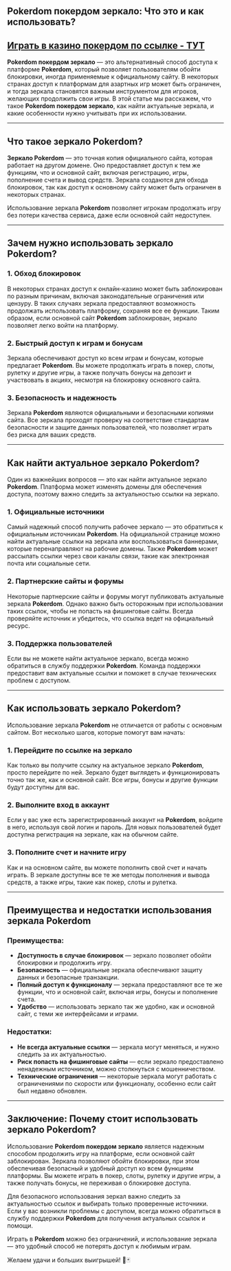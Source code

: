 ## Pokerdom покердом зеркало: Что это и как использовать?

## [**Играть в казино покердом по ссылке - ТУТ**](https://brandplay.link/FwVc4f)

**Pokerdom покердом зеркало** — это альтернативный способ доступа к платформе **Pokerdom**, который позволяет пользователям обойти блокировки, иногда применяемые к официальному сайту. В некоторых странах доступ к платформам для азартных игр может быть ограничен, и тогда зеркала становятся важным инструментом для игроков, желающих продолжить свои игры. В этой статье мы расскажем, что такое **Pokerdom покердом зеркало**, как найти актуальные зеркала, и какие особенности нужно учитывать при их использовании.

***

## Что такое зеркало Pokerdom?

**Зеркало Pokerdom** — это точная копия официального сайта, которая работает на другом домене. Оно предоставляет доступ к тем же функциям, что и основной сайт, включая регистрацию, игры, пополнение счета и вывод средств. Зеркала создаются для обхода блокировок, так как доступ к основному сайту может быть ограничен в некоторых странах.

Использование зеркала **Pokerdom** позволяет игрокам продолжать игру без потери качества сервиса, даже если основной сайт недоступен.

***

## Зачем нужно использовать зеркало Pokerdom?

### 1. **Обход блокировок**

В некоторых странах доступ к онлайн-казино может быть заблокирован по разным причинам, включая законодательные ограничения или цензуру. В таких случаях зеркала предоставляют возможность продолжать использовать платформу, сохраняя все ее функции. Таким образом, если основной сайт **Pokerdom** заблокирован, зеркало позволяет легко войти на платформу.

### 2. **Быстрый доступ к играм и бонусам**

Зеркала обеспечивают доступ ко всем играм и бонусам, которые предлагает **Pokerdom**. Вы можете продолжать играть в покер, слоты, рулетку и другие игры, а также получать бонусы на депозит и участвовать в акциях, несмотря на блокировку основного сайта.

### 3. **Безопасность и надежность**

Зеркала **Pokerdom** являются официальными и безопасными копиями сайта. Все зеркала проходят проверку на соответствие стандартам безопасности и защите данных пользователей, что позволяет играть без риска для ваших средств.

***

## Как найти актуальное зеркало Pokerdom?

Один из важнейших вопросов — это как найти актуальное зеркало **Pokerdom**. Платформа может изменять домены для обеспечения доступа, поэтому важно следить за актуальностью ссылки на зеркало.

### 1. **Официальные источники**

Самый надежный способ получить рабочее зеркало — это обратиться к официальным источникам **Pokerdom**. На официальной странице можно найти актуальные ссылки на зеркала или воспользоваться баннерами, которые перенаправляют на рабочие домены. Также **Pokerdom** может рассылать ссылки через свои каналы связи, такие как электронная почта или социальные сети.

### 2. **Партнерские сайты и форумы**

Некоторые партнерские сайты и форумы могут публиковать актуальные зеркала **Pokerdom**. Однако важно быть осторожным при использовании таких ссылок, чтобы не попасть на фишинговые сайты. Всегда проверяйте источник и убедитесь, что ссылка ведет на официальный ресурс.

### 3. **Поддержка пользователей**

Если вы не можете найти актуальное зеркало, всегда можно обратиться в службу поддержки **Pokerdom**. Команда поддержки предоставит вам актуальные ссылки и поможет в случае технических проблем с доступом.

***

## Как использовать зеркало Pokerdom?

Использование зеркала **Pokerdom** не отличается от работы с основным сайтом. Вот несколько шагов, которые помогут вам начать:

### 1. **Перейдите по ссылке на зеркало**

Как только вы получите ссылку на актуальное зеркало **Pokerdom**, просто перейдите по ней. Зеркало будет выглядеть и функционировать точно так же, как и основной сайт. Все игры, бонусы и другие функции будут доступны для вас.

### 2. **Выполните вход в аккаунт**

Если у вас уже есть зарегистрированный аккаунт на **Pokerdom**, войдите в него, используя свой логин и пароль. Для новых пользователей будет доступна регистрация на зеркале, как на обычном сайте.

### 3. **Пополните счет и начните игру**

Как и на основном сайте, вы можете пополнить свой счет и начать играть. В зеркале доступны все те же методы пополнения и вывода средств, а также игры, такие как покер, слоты и рулетка.

***

## Преимущества и недостатки использования зеркала Pokerdom

### Преимущества:

* **Доступность в случае блокировок** — зеркало позволяет обойти блокировки и продолжить игру.
* **Безопасность** — официальные зеркала обеспечивают защиту данных и безопасные транзакции.
* **Полный доступ к функционалу** — зеркала предоставляют все те же функции, что и основной сайт, включая игры, бонусы и пополнение счета.
* **Удобство** — использовать зеркало так же удобно, как и основной сайт, с теми же интерфейсами и играми.

### Недостатки:

* **Не всегда актуальные ссылки** — зеркала могут меняться, и нужно следить за их актуальностью.
* **Риск попасть на фишинговые сайты** — если зеркало предоставлено ненадежным источником, можно столкнуться с мошенничеством.
* **Технические ограничения** — некоторые зеркала могут работать с ограничениями по скорости или функционалу, особенно если сайт был недавно обновлен.

***

## Заключение: Почему стоит использовать зеркало Pokerdom?

Использование **Pokerdom покердом зеркало** является надежным способом продолжить игру на платформе, если основной сайт заблокирован. Зеркала позволяют обойти блокировки, при этом обеспечивая безопасный и удобный доступ ко всем функциям платформы. Вы можете играть в покер, слоты, рулетку и другие игры, а также получать бонусы, не переживая о блокировке доступа.

Для безопасного использования зеркал важно следить за актуальностью ссылок и выбирать только проверенные источники. Если у вас возникли проблемы с доступом, всегда можно обратиться в службу поддержки **Pokerdom** для получения актуальных ссылок и помощи.

Играть в **Pokerdom** можно без ограничений, и использование зеркала — это удобный способ не потерять доступ к любимым играм.

Желаем удачи и больших выигрышей! 🎲🃏
